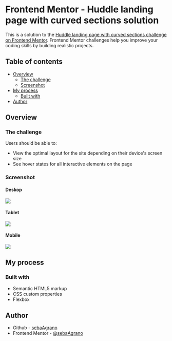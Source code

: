# Frontend Mentor - Huddle landing page with curved sections solution

This is a solution to the [Huddle landing page with curved sections challenge on Frontend Mentor](https://www.frontendmentor.io/challenges/huddle-landing-page-with-curved-sections-5ca5ecd01e82137ec91a50f2). Frontend Mentor challenges help you improve your coding skills by building realistic projects. 

## Table of contents

- [Overview](#overview)
  - [The challenge](#the-challenge)
  - [Screenshot](#screenshot)
- [My process](#my-process)
  - [Built with](#built-with)
- [Author](#author)

## Overview

### The challenge

Users should be able to:

- View the optimal layout for the site depending on their device's screen size
- See hover states for all interactive elements on the page

### Screenshot

#### Deskop
![](./screenshots/deskop-screenshot.jpg)

#### Tablet
![](./screenshots/tablet-screenshot.jpg)

#### Mobile
![](./screenshots/mobile-screenshot.jpg)

## My process

### Built with

- Semantic HTML5 markup
- CSS custom properties
- Flexbox

## Author

- Github - [sebaAgrano](https://github.com/sebaAgrano)
- Frontend Mentor - [@sebaAgrano](https://www.frontendmentor.io/profile/sebaAgrano)

